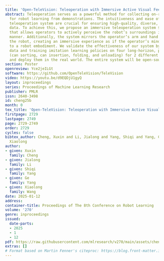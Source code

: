 ```yaml
---
title: 'Open-TeleVision: Teleoperation with Immersive Active Visual Feedback'
abstract: Teleoperation serves as a powerful method for collecting on-robot data essential
  for robot learning from demonstrations. The intuitiveness and ease of use of the
  teleoperation system are crucial for ensuring high-quality, diverse, and scalable
  data. To achieve this, we propose an immersive teleoperation system $\textbf{Open-TeleVision}$
  that allows operators to actively perceive the robot’s surroundings in a stereoscopic
  manner. Additionally, the system mirrors the operator’s arm and hand movements on
  the robot, creating an immersive experience as if the operator’s mind is transmitted
  to a robot embodiment. We validate the effectiveness of our system by collecting
  data and training imitation learning policies on four long-horizon, precise tasks
  (can sorting, can insertion, folding, and unloading) for 2 different humanoid robots
  and deploy them in the real world. The entire system will be open-sourced.
section: Poster
openreview: Yce2jeILGt
software: https://github.com/OpenTeleVision/TeleVision
video: https://youtu.be/d9EQDjU1gyQ
layout: inproceedings
series: Proceedings of Machine Learning Research
publisher: PMLR
issn: 2640-3498
id: cheng25b
month: 0
tex_title: 'Open-TeleVision: Teleoperation with Immersive Active Visual Feedback'
firstpage: 2729
lastpage: 2749
page: 2729-2749
order: 2729
cycles: false
bibtex_author: Cheng, Xuxin and Li, Jialong and Yang, Shiqi and Yang, Ge and Wang,
  Xiaolong
author:
- given: Xuxin
  family: Cheng
- given: Jialong
  family: Li
- given: Shiqi
  family: Yang
- given: Ge
  family: Yang
- given: Xiaolong
  family: Wang
date: 2025-01-12
address:
container-title: Proceedings of The 8th Conference on Robot Learning
volume: '270'
genre: inproceedings
issued:
  date-parts:
  - 2025
  - 1
  - 12
pdf: https://raw.githubusercontent.com/mlresearch/v270/main/assets/cheng25b/cheng25b.pdf
extras: []
# Format based on Martin Fenner's citeproc: https://blog.front-matter.io/posts/citeproc-yaml-for-bibliographies/
---
```

